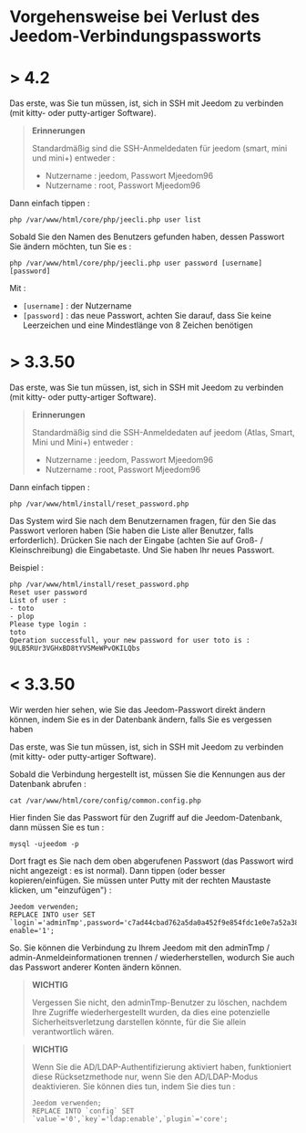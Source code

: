 # Vorgehensweise bei Verlust des Jeedom-Verbindungspassworts

# > 4.2

Das erste, was Sie tun müssen, ist, sich in SSH mit Jeedom zu verbinden (mit kitty- oder putty-artiger Software).

>**Erinnerungen**
>
>Standardmäßig sind die SSH-Anmeldedaten für jeedom (smart, mini und mini+) entweder :
>- Nutzername : jeedom, Passwort Mjeedom96
>- Nutzername : root, Passwort Mjeedom96

Dann einfach tippen :

````
php /var/www/html/core/php/jeecli.php user list
````

Sobald Sie den Namen des Benutzers gefunden haben, dessen Passwort Sie ändern möchten, tun Sie es : 

````
php /var/www/html/core/php/jeecli.php user password [username] [password]
````

Mit : 
- ``[username]`` : der Nutzername
- ``[password]`` : das neue Passwort, achten Sie darauf, dass Sie keine Leerzeichen und eine Mindestlänge von 8 Zeichen benötigen

# > 3.3.50

Das erste, was Sie tun müssen, ist, sich in SSH mit Jeedom zu verbinden (mit kitty- oder putty-artiger Software).

>**Erinnerungen**
>
>Standardmäßig sind die SSH-Anmeldedaten auf jeedom (Atlas, Smart, Mini und Mini+) entweder :
>- Nutzername : jeedom, Passwort Mjeedom96
>- Nutzername : root, Passwort Mjeedom96

Dann einfach tippen :

````
php /var/www/html/install/reset_password.php
````

Das System wird Sie nach dem Benutzernamen fragen, für den Sie das Passwort verloren haben (Sie haben die Liste aller Benutzer, falls erforderlich). Drücken Sie nach der Eingabe (achten Sie auf Groß- / Kleinschreibung) die Eingabetaste. Und Sie haben Ihr neues Passwort.

Beispiel :

````
php /var/www/html/install/reset_password.php
Reset user password
List of user :
- toto
- plop
Please type login :
toto
Operation successfull, your new password for user toto is : 9ULB5RUr3VGHxBD8tYVSMeWPvOKILQbs
````

# < 3.3.50

Wir werden hier sehen, wie Sie das Jeedom-Passwort direkt ändern können, indem Sie es in der Datenbank ändern, falls Sie es vergessen haben

Das erste, was Sie tun müssen, ist, sich in SSH mit Jeedom zu verbinden (mit kitty- oder putty-artiger Software).

Sobald die Verbindung hergestellt ist, müssen Sie die Kennungen aus der Datenbank abrufen :

````
cat /var/www/html/core/config/common.config.php
````

Hier finden Sie das Passwort für den Zugriff auf die Jeedom-Datenbank, dann müssen Sie es tun :

````
mysql -ujeedom -p
````

Dort fragt es Sie nach dem oben abgerufenen Passwort (das Passwort wird nicht angezeigt : es ist normal). Dann tippen (oder besser kopieren/einfügen. Sie müssen unter Putty mit der rechten Maustaste klicken, um "einzufügen") :

````
Jeedom verwenden;
REPLACE INTO user SET `login`='adminTmp',password='c7ad44cbad762a5da0a452f9e854fdc1e0e7a52a38015f23f3eab1d80b931dd472634dfac71cd34ebc35d16ab7fb8a90c81f975113d6c7538dc69dd8de9077ec',profils='admin', enable='1';
````

So. Sie können die Verbindung zu Ihrem Jeedom mit den adminTmp / admin-Anmeldeinformationen trennen / wiederherstellen, wodurch Sie auch das Passwort anderer Konten ändern können.

>**WICHTIG**
>
>Vergessen Sie nicht, den adminTmp-Benutzer zu löschen, nachdem Ihre Zugriffe wiederhergestellt wurden, da dies eine potenzielle Sicherheitsverletzung darstellen könnte, für die Sie allein verantwortlich wären.

>**WICHTIG**
>
> Wenn Sie die AD/LDAP-Authentifizierung aktiviert haben, funktioniert diese Rücksetzmethode nur, wenn Sie den AD/LDAP-Modus deaktivieren. Sie können dies tun, indem Sie dies tun :
>````
>Jeedom verwenden;
>REPLACE INTO `config` SET `value`='0',`key`='ldap:enable',`plugin`='core';
>````
